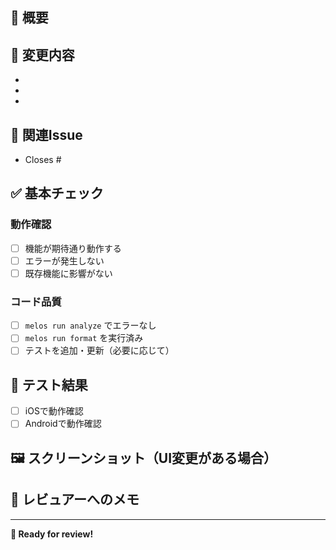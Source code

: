 ## 📝 概要

<!-- このPRで何を実装したか、簡潔に教えてください -->

## 🔄 変更内容

<!-- どんな変更を行ったか、箇条書きで記載してください -->

-
-
-

## 🔗 関連Issue

- Closes #<!-- Issue番号があれば記載 -->

## ✅ 基本チェック

### 動作確認

- [ ] 機能が期待通り動作する
- [ ] エラーが発生しない
- [ ] 既存機能に影響がない

### コード品質

- [ ] `melos run analyze` でエラーなし
- [ ] `melos run format` を実行済み
- [ ] テストを追加・更新（必要に応じて）

## 📱 テスト結果

<!-- 実際にテストした内容を記載してください -->

- [ ] iOSで動作確認
- [ ] Androidで動作確認

## 🖼️ スクリーンショット（UI変更がある場合）

<!-- 変更前後の画面があれば貼り付けてください -->

## 💬 レビュアーへのメモ

<!-- 特に見てほしいポイントや注意事項があれば記載してください -->

---

**🚀 Ready for review!**
